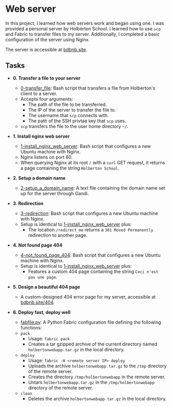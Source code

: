 # Web server

In this project, I learned how web servers work and began using one. I was
provided a personal server by Holberton School. I learned how to use `scp`
and Fabric to transfer files to my server. Additionally, I completed a basic
configuration of the server using Nginx.

The server is accessible at [bdbnb.site](www.bdbnb.site).

## Tasks

* **0. Transfer a file to your server**
  * [0-transfer_file](./0-transfer_file): Bash script that transfers a file
from Holberton's client to a server.
  * Accepts four arguments:
    * The path of the file to be transferred.
    * The IP of the server to transfer the file to.
    * The username that `scp` connects with.
    * The path of the SSH privtae key that `scp` uses.
  * `scp` transfers the file to the user home directory `~/`.

* **1. Install nginx web server**
  * [1-install_nginx_web_server](./1-install_nginx_web_server): Bash script
that configures a new Ubuntu machine with Nginx.
  * Nginx listens on port 80.
  * When querying Nginx at its root `/` with a `curl` GET request,
it returns a page containing the string `Holberton School`.

* **2. Setup a domain name**
  * [2-setup_a_domain_name](./2-setup_a_domain_name): A text file containing
the domain name set up for the server through Gandi.

* **3. Redirection**
  * [3-redirection](./3-redirection): Bash script that configures a new Ubuntu
machine with Nginx.
  * Setup is identical to [1-install_nginx_web_server](./1-install_nginx_web_server)
plus:
    * The location `/redirect_me` returns a `301 Moved Permanently` redirection
to another page.

* **4. Not found page 404**
  * [4-not_found_page_404](./4-not_found_page_404): Bash script that configures
a new Ubuntu machine with Nginx.
  * Setup is identical to [1-install_nginx_web_server](./1-install_nginx_web_server)
plus:
    * Features a custom 404 page containing the string `Ceci n'est pas une page`.

* **5. Design a beautiful 404 page**
  * A custom-designed 404 error page for my server, accessible at
[bdbnb.site/404](www.bnbnb.site/404).

* **6. Deploy fast, deploy well**
  * [fabfile.py](./fabfile.py): A Python Fabric configuration file defining
the following functions:
  * `pack`
    * Usage: `fabric pack`
    * Creates a tar gzipped archive of the current directory named
`holbertonwebapp.tar.gz` in the local directory.
  * `deploy`
    * Usage: `fabric -H <remote server IP> deploy`
    * Uploads the archive `holbertonwebapp.tar.gz` to the `/tmp`
directory of the remote server.
    * Creates the directory `/tmp/holbertonwebapp` in the remote server.
    * Untars `holbertonwebapp.tar.gz` in the `/tmp/holbertonwebapp` directory
of the remote server.
  * `clean`
    * Deletes the archive `holbertonwebapp.tar.gz` in the local directory.
